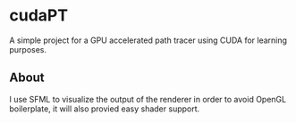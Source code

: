 # cudaPT

A simple project for a GPU accelerated path tracer using CUDA for learning purposes.

## About

I use SFML to visualize the output of the renderer in order to avoid OpenGL boilerplate, it will also provied easy shader support.
